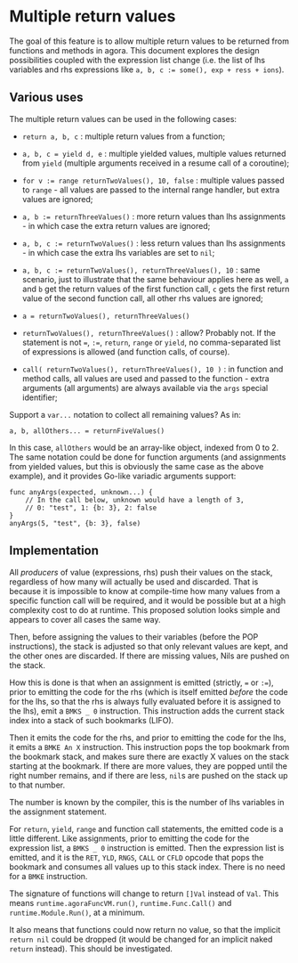 # Multiple return values

The goal of this feature is to allow multiple return values to be returned from functions and methods in agora. This document explores the design possibilities coupled with the expression list change (i.e. the list of lhs variables and rhs expressions like `a, b, c := some(), exp + ress + ions`).

## Various uses

The multiple return values can be used in the following cases:

* `return a, b, c` : multiple return values from a function;

* `a, b, c = yield d, e` : multiple yielded values, multiple values returned from `yield` (multiple arguments received in a resume call of a coroutine);

* `for v := range returnTwoValues(), 10, false` : multiple values passed to `range` - all values are passed to the internal range handler, but extra values are ignored;

* `a, b := returnThreeValues()` : more return values than lhs assignments - in which case the extra return values are ignored;

* `a, b, c := returnTwoValues()` : less return values than lhs assignments - in which case the extra lhs variables are set to `nil`;

* `a, b, c := returnTwoValues(), returnThreeValues(), 10` : same scenario, just to illustrate that the same behaviour applies here as well, `a` and `b` get the return values of the first function call, `c` gets the first return value of the second function call, all other rhs values are ignored;

* `a = returnTwoValues(), returnThreeValues()`

* `returnTwoValues(), returnThreeValues()` : allow? Probably not. If the statement is not `=`, `:=`, `return`, `range` or `yield`, no comma-separated list of expressions is allowed (and function calls, of course).

* `call( returnTwoValues(), returnThreeValues(), 10 )` : in function and method calls, all values are used and passed to the function - extra arguments (all arguments) are always available via the `args` special identifier;

Support a `var...` notation to collect all remaining values? As in:

```
a, b, allOthers... = returnFiveValues()
```

In this case, `allOthers` would be an array-like object, indexed from 0 to 2. The same notation could be done for function arguments (and assignments from yielded values, but this is obviously the same case as the above example), and it provides Go-like variadic arguments support:

```
func anyArgs(expected, unknown...) {
	// In the call below, unknown would have a length of 3, 
	// 0: "test", 1: {b: 3}, 2: false
}
anyArgs(5, "test", {b: 3}, false)
```

## Implementation

All *producers* of value (expressions, rhs) push their values on the stack, regardless of how many will actually be used and discarded. That is because it is impossible to know at compile-time how many values from a specific function call will be required, and it would be possible but at a high complexity cost to do at runtime. This proposed solution looks simple and appears to cover all cases the same way.

Then, before assigning the values to their variables (before the POP instructions), the stack is adjusted so that only relevant values are kept, and the other ones are discarded. If there are missing values, Nils are pushed on the stack.

How this is done is that when an assignment is emitted (strictly, `=` or `:=`), prior to emitting the code for the rhs (which is itself emitted *before* the code for the lhs, so that the rhs is always fully evaluated before it is assigned to the lhs), emit a `BMKS _ 0` instruction. This instruction adds the current stack index into a stack of such bookmarks (LIFO).

Then it emits the code for the rhs, and prior to emitting the code for the lhs, it emits a `BMKE An X` instruction. This instruction pops the top bookmark from the bookmark stack, and makes sure there are exactly X values on the stack starting at the bookmark. If there are more values, they are popped until the right number remains, and if there are less, `nil`s are pushed on the stack up to that number.

The number is known by the compiler, this is the number of lhs variables in the assignment statement.

For `return`, `yield`, `range` and function call statements, the emitted code is a little different. Like assignments, prior to emitting the code for the expression list, a `BMKS _ 0` instruction is emitted. Then the expression list is emitted, and it is the `RET`, `YLD`, `RNGS`, `CALL` or `CFLD` opcode that pops the bookmark and consumes all values up to this stack index. There is no need for a `BMKE` instruction.

The signature of functions will change to return `[]Val` instead of `Val`. This means `runtime.agoraFuncVM.run()`, `runtime.Func.Call()` and `runtime.Module.Run()`, at a minimum.

It also means that functions could now return no value, so that the implicit `return nil` could be dropped (it would be changed for an implicit naked `return` instead). This should be investigated.
